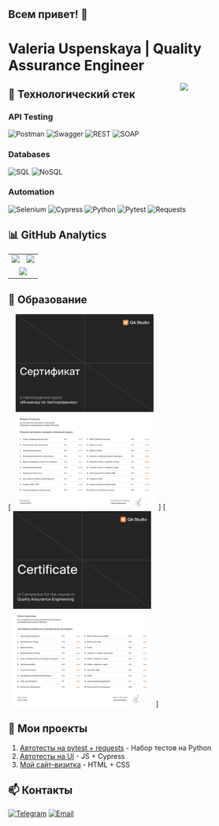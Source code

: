 ## Всем привет! 👋
# Valeria Uspenskaya | Quality Assurance Engineer

<img align="right" src="https://media2.giphy.com/media/v1.Y2lkPTc5MGI3NjExaGJ3eHV1d3E4OTM0NXV2dXc4Znp3OG56eHc4b3B4YmhvbnZ2ejg2aSZlcD12MV9pbnRlcm5hbF9naWZfYnlfaWQmY3Q9cw/4TnHlUBm55QMzBLvq6/giphy.gif" width="155">

## 🔧 Технологический стек

### API Testing
![Postman](https://img.shields.io/badge/-Postman-FF6C37?logo=postman)
![Swagger](https://img.shields.io/badge/-Swagger-85EA2D?logo=swagger)
![REST](https://img.shields.io/badge/-REST_API-FF6F61?logo=json)
![SOAP](https://img.shields.io/badge/-SOAP-8FD6F8?logo=xml)

### Databases
![SQL](https://img.shields.io/badge/-SQL-4479A1?logo=mysql)
![NoSQL](https://img.shields.io/badge/-NoSQL-5C8DBC?logo=mongodb)

### Automation
![Selenium](https://img.shields.io/badge/-Selenium-43B02A?logo=selenium)
![Cypress](https://img.shields.io/badge/-Cypress-17202C?logo=cypress)
![Python](https://img.shields.io/badge/-Python-3776AB?logo=python&logoColor=white)
![Pytest](https://img.shields.io/badge/-Pytest-0A9EDC?logo=pytest)
![Requests](https://img.shields.io/badge/-Requests-417090?logo=python)

## 📊 GitHub Analytics

<table>
  <tr>
    <td width="50%" align="center">
      <img src="https://github-readme-stats.vercel.app/api?username=haimerz&hide_rank=true&show_icons=true&theme=tokyonight&hide_border=true&layout=compact" width="100%">
    </td>
    <td width="50%" align="center">
      <img src="https://github-readme-stats.vercel.app/api/top-langs/?username=haimerz&layout=compact&theme=tokyonight&hide_border=true&langs_count=6" width="100%">
    </td>
  </tr>
  <tr>
    <td colspan="2" align="center">
      <img src="https://github-readme-activity-graph.vercel.app/graph?username=haimerz&theme=tokyo-night&height=250&hide_border=true" width="100%">
    </td>
  </tr>
</table>

## 📜 Образование
[<img src="/certificate.png" width="280px" hspace="10px" alt="Сертификат">]
[<img src="/certificate_eng.png" width="280px" hspace="10px" alt="Certificate">]


## 🚀 Мои проекты
1. [Автотесты на pytest + requests](https://github.com/haimerz/python_autotests) - Набор тестов на Python
2. [Автотесты на UI](https://github.com/haimerz/Autotests_Cypress.js) - JS + Cypress
3. [Мой сайт-визитка](https://github.com/haimerz/haimerz.github.io) - HTML + CSS

## 📫 Контакты
[![Telegram](https://img.shields.io/badge/-Telegram-0088CC?logo=telegram)](https://t.me/haimerzz)
[![Email](https://img.shields.io/badge/-Email-D14836?logo=gmail)](mailto:himya.mymya@gmail.com)
